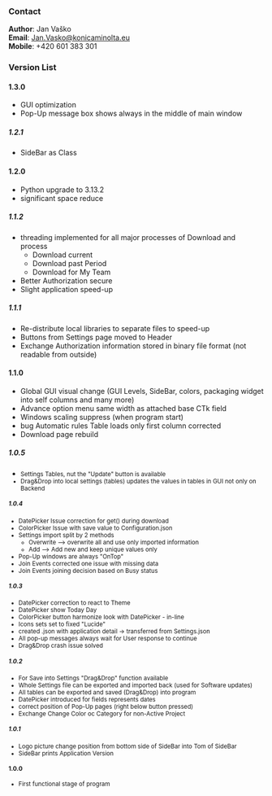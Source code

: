 ### Contact
**Author**: Jan Vaško<br>
**Email**: Jan.Vasko@konicaminolta.eu<br>
**Mobile**: +420 601 383 301<br>

### Version List
#### 1.3.0
- GUI optimization
- Pop-Up message box shows always in the middle of main window

##### 1.2.1
- SideBar as Class

#### 1.2.0
- Python upgrade to 3.13.2
- significant space reduce

##### 1.1.2
- threading implemented for all major processes of Download and process 
    * Download current 
    * Download past Period
    * Download for My Team
- Better Authorization secure
- Slight application speed-up

##### 1.1.1
- Re-distribute local libraries to separate files to speed-up 
- Buttons from Settings page moved to Header
- Exchange Authorization information stored in binary file format (not readable from outside)

#### 1.1.0
- Global GUI visual change (GUI Levels, SideBar, colors, packaging widget into self columns and many more)
- Advance option menu same width as attached base CTk field
- Windows scaling suppress (when program start)
- bug Automatic rules Table loads only first column corrected
- Download page rebuild

##### 1.0.5
- <small>Settings Tables, nut the "Update" button is available
- Drag&Drop into local settings (tables) updates the values in tables in GUI not only on Backend

##### 1.0.4
- DatePicker Issue correction for get() during download
- ColorPicker Issue with save value to Configuration.json
- Settings import split by 2 methods
    * Overwrite --> overwrite all and use only imported information
    * Add --> Add new and keep unique values only
- Pop-Up windows are always "OnTop"
- Join Events corrected one issue with missing data
- Join Events joining decision based on Busy status

##### 1.0.3
- DatePicker correction to react to Theme
- DatePicker show Today Day
- ColorPicker button harmonize look with DatePicker - in-line
- Icons sets set to fixed "Lucide"
- created .json with application detail -> transferred from Settings.json
- All pop-up messages always wait for User response to continue
- Drag&Drop crash issue solved

##### 1.0.2
- For Save into Settings "Drag&Drop" function available
- Whole Settings file can be exported and imported back (used for Software updates)
- All tables can be exported and saved (Drag&Drop) into program
- DatePicker introduced for fields represents dates
- correct position of Pop-Up pages (right below button pressed)
- Exchange Change Color oc Category for non-Active Project

##### 1.0.1
- Logo picture change position from bottom side of SideBar into Tom of SideBar
- SideBar prints Application Version

#### 1.0.0
- First functional stage of program
